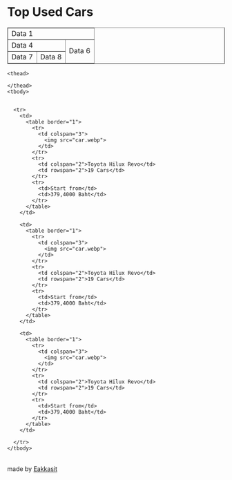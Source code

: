 <!DOCTYPE html>
<html lang="en" xmlns:mso="urn:schemas-microsoft-com:office:office" xmlns:msdt="uuid:C2F41010-65B3-11d1-A29F-00AA00C14882">

<head>
  <title>Carada</title>

</head>

<body>
  <h1>Top Used Cars</h1>
  <table border="1">
    <tr>
      <td colspan="3">Data 1</td>
    </tr>
    <tr>
      <td colspan="2">Data 4</td>
      <td rowspan="2">Data 6</td>
    </tr>
    <tr>
      <td>Data 7</td>
      <td>Data 8</td>
    </tr>

  </table>
  <table>
    
    <thead>

    </thead>
    <tbody>
      
        
      <tr>
        <td>
          <table border="1">
            <tr>
              <td colspan="3">
                <img src="car.webp">
              </td>
            </tr>
            <tr>
              <td colspan="2">Toyota Hilux Revo</td>
              <td rowspan="2">19 Cars</td>
            </tr>
            <tr>
              <td>Start from</td>
              <td>379,4000 Baht</td>
            </tr>
          </table>
        </td>

        <td>
          <table border="1">
            <tr>
              <td colspan="3">
                <img src="car.webp">
              </td>
            </tr>
            <tr>
              <td colspan="2">Toyota Hilux Revo</td>
              <td rowspan="2">19 Cars</td>
            </tr>
            <tr>
              <td>Start from</td>
              <td>379,4000 Baht</td>
            </tr>
          </table>
        </td>

        <td>
          <table border="1">
            <tr>
              <td colspan="3">
                <img src="car.webp">
              </td>
            </tr>
            <tr>
              <td colspan="2">Toyota Hilux Revo</td>
              <td rowspan="2">19 Cars</td>
            </tr>
            <tr>
              <td>Start from</td>
              <td>379,4000 Baht</td>
            </tr>
          </table>
        </td>

      </tr>
    </tbody>
  </table>
  made by <a href="work2.html">Eakkasit</a>

</body>

</html>
